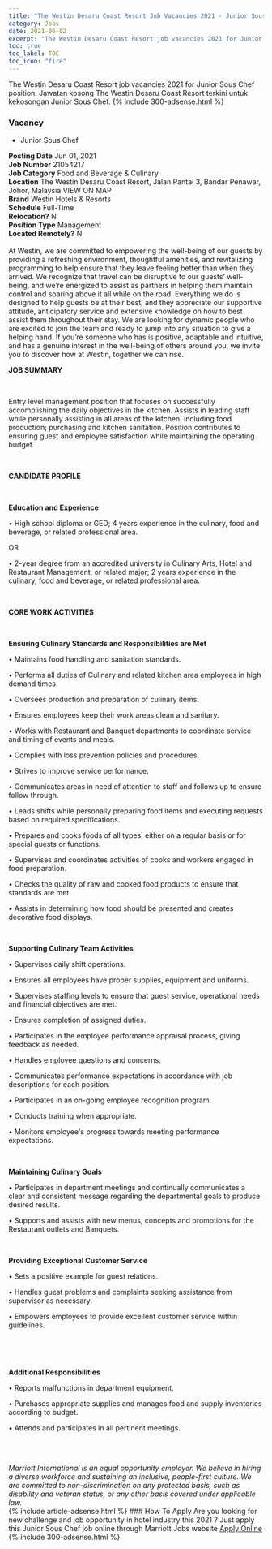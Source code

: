 ```yaml
---
title: "The Westin Desaru Coast Resort Job Vacancies 2021 - Junior Sous Chef" 
category: Jobs 
date: 2021-06-02 
excerpt: "The Westin Desaru Coast Resort job vacancies 2021 for Junior Sous Chef position. Jawatan kosong The Westin Desaru Coast Resort terkini untuk kekosongan Junior Sous Chef." 
toc: true 
toc_label: TOC 
toc_icon: "fire" 
--- 
```


The Westin Desaru Coast Resort job vacancies 2021 for Junior Sous Chef position. Jawatan kosong The Westin Desaru Coast Resort terkini untuk kekosongan Junior Sous Chef. 
{% include 300-adsense.html %} 
### Vacancy 
- Junior Sous Chef 
<div><div><b>Posting Date</b> Jun 01, 2021<br><b>Job Number</b> 21054217<br><b>Job Category</b> Food and Beverage &amp; Culinary<br><b>Location</b> The Westin Desaru Coast Resort, Jalan Pantai 3, Bandar Penawar, Johor, Malaysia VIEW ON MAP<br><b>Brand</b> Westin Hotels &amp; Resorts<br><b>Schedule</b> Full-Time<br><b>Relocation?</b> N<br><b>Position Type</b> Management<br><b>Located Remotely?</b> N<br><br>At Westin, we are committed to empowering the well-being of our guests by providing a refreshing environment, thoughtful amenities, and revitalizing programming to help ensure that they leave feeling better than when they arrived. We recognize that travel can be disruptive to our guests&#8217; well-being, and we&#8217;re energized to assist as partners in helping them maintain control and soaring above it all while on the road. Everything we do is designed to help guests be at their best, and they appreciate our supportive attitude, anticipatory service and extensive knowledge on how to best assist them throughout their stay. We are looking for dynamic people who are excited to join the team and ready to jump into any situation to give a helping hand. If you&#8217;re someone who has is positive, adaptable and intuitive, and has a genuine interest in the well-being of others around you, we invite you to discover how at Westin, together we can rise.<br></div><div> <p><strong>JOB SUMMARY</strong></p> <p>&#160;</p> <p>Entry level management position that focuses on successfully accomplishing the daily objectives in the kitchen. Assists in leading staff while personally assisting in all areas of the kitchen, including food production; purchasing and kitchen sanitation. Position contributes to ensuring guest and employee satisfaction while maintaining the operating budget.</p> <p>&#160;</p> <p><strong>CANDIDATE PROFILE </strong></p> <p>&#160;</p> <p><strong>Education and Experience</strong></p> <p>&#8226; High school diploma or GED; 4 years experience in the culinary, food and beverage, or related professional area.</p> <p>OR</p> <p>&#8226; 2-year degree from an accredited university in Culinary Arts, Hotel and Restaurant Management, or related major; 2 years experience in the culinary, food and beverage, or related professional area.</p> <p>&#160;</p> <p><strong>CORE WORK ACTIVITIES </strong></p> <p>&#160;</p> <p><strong>Ensuring Culinary Standards and Responsibilities are Met</strong></p> <p>&#8226; Maintains food handling and sanitation standards.</p> <p>&#8226; Performs all duties of Culinary and related kitchen area employees in high demand times.</p> <p>&#8226; Oversees production and preparation of culinary items.</p> <p>&#8226; Ensures employees keep their work areas clean and sanitary.</p> <p>&#8226; Works with Restaurant and Banquet departments to coordinate service and timing of events and meals.</p> <p>&#8226; Complies with loss prevention policies and procedures.</p> <p>&#8226; Strives to improve service performance.</p> <p>&#8226; Communicates areas in need of attention to staff and follows up to ensure follow through.</p> <p>&#8226; Leads shifts while personally preparing food items and executing requests based on required specifications.</p> <p>&#8226; Prepares and cooks foods of all types, either on a regular basis or for special guests or functions.</p> <p>&#8226; Supervises and coordinates activities of cooks and workers engaged in food preparation.</p> <p>&#8226; Checks the quality of raw and cooked food products to ensure that standards are met.</p> <p>&#8226; Assists in determining how food should be presented and creates decorative food displays.</p> <p>&#160;</p> <p><strong>Supporting Culinary Team Activities</strong></p> <p>&#8226; Supervises daily shift operations.</p> <p>&#8226; Ensures all employees have proper supplies, equipment and uniforms.</p> <p>&#8226; Supervises staffing levels to ensure that guest service, operational needs and financial objectives are met.</p> <p>&#8226; Ensures completion of assigned duties.</p> <p>&#8226; Participates in the employee performance appraisal process, giving feedback as needed.</p> <p>&#8226; Handles employee questions and concerns.</p> <p>&#8226; Communicates performance expectations in accordance with job descriptions for each position.</p> <p>&#8226; Participates in an on-going employee recognition program.</p> <p>&#8226; Conducts training when appropriate.</p> <p>&#8226; Monitors employee's progress towards meeting performance expectations.</p> <p>&#160;</p> <p><strong>Maintaining Culinary Goals</strong></p> <p>&#8226; Participates in department meetings and continually communicates a clear and consistent message regarding the departmental goals to produce desired results.</p> <p>&#8226; Supports and assists with new menus, concepts and promotions for the Restaurant outlets and Banquets.</p> <p>&#160;</p> <p><strong>Providing Exceptional Customer Service</strong></p> <p>&#8226; Sets a positive example for guest relations.</p> <p>&#8226; Handles guest problems and complaints seeking assistance from supervisor as necessary.</p> <p>&#8226; Empowers employees to provide excellent customer service within guidelines.</p> <p>&#160;</p> <p>&#160;</p> <p><strong>Additional Responsibilities</strong></p> <p>&#8226; Reports malfunctions in department equipment.</p> <p>&#8226; Purchases appropriate supplies and manages food and supply inventories according to budget.</p> <p>&#8226; Attends and participates in all pertinent meetings.</p> <p>&#160;</p> </div> <div> &#160;</div> <em>Marriott International is an equal opportunity employer.&#160;We believe in hiring a diverse workforce and sustaining an inclusive, people-first culture.&#160;We are committed to non-discrimination on&#160;any&#160;protected&#160;basis, such as disability and veteran status, or any other basis covered under applicable law.</em><br></div> 
{% include article-adsense.html %} 
### How To Apply 
Are you looking for new challenge and job opportunity in hotel industry this 2021 ?
Just apply this Junior Sous Chef job online through Marriott Jobs website 
<a href="https://jobs.marriott.com/marriott/jobs/21054217?lang=en-us" class="btn btn--info" target="_blank" rel="nofollow noopenner">Apply Online</a> 
{% include 300-adsense.html %} 